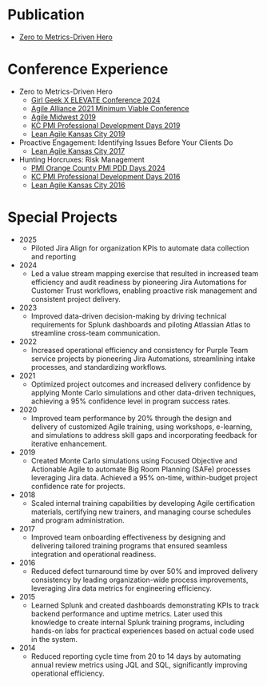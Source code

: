 # Publication
* [Zero to Metrics-Driven Hero](https://www.agilealliance.org/resources/experience-reports/zero-to-metrics-driven-hero)

# Conference Experience
* Zero to Metrics-Driven Hero
  * [Girl Geek X ELEVATE Conference 2024](https://www.youtube.com/watch?v=_kgwhYuI0Hg&t=2s&pp=ygUZY291cnRuZXkgc2hhciBnaXJsIGdlZWsgeNIHCQmyCQGHKiGM7w%3D%3D)
  * [Agile Alliance 2021 Minimum Viable Conference](https://events.agilealliance.org/agile2021-mvc/speaker/294899/shar-courtney)
  * [Agile Midwest 2019](https://www.facebook.com/agilemidwest/)
  * [KC PMI Professional Development Days 2019](https://pmikc.org/professional-development-day)
  * [Lean Agile Kansas City 2019](https://www.leanagilekc.com/sessions/)
* Proactive Engagement: Identifying Issues Before Your Clients Do
  * [Lean Agile Kansas City 2017](https://2017.leanagilekc.com/sessions/proactive-engagement-identifying-issues-before-your-clients-do/)
* Hunting Horcruxes: Risk Management
  * [PMI Orange County PMI PDD Days 2024](https://pmi-oc.org/pdd-2024)
  * [KC PMI Professional Development Days 2016](https://pmikc.org/professional-development-day)
  * [Lean Agile Kansas City 2016](https://2016.leanagilekc.com/sessions/hunting-horcruxes-a-cautionary-tale/)
 
# Special Projects
* 2025
  * Piloted Jira Align for organization KPIs to automate data collection and reporting
* 2024
  * Led a value stream mapping exercise that resulted in increased team efficiency and audit readiness by pioneering Jira Automations for Customer Trust workflows, enabling proactive risk management and consistent project delivery.
* 2023
  * Improved data-driven decision-making by driving technical requirements for Splunk dashboards and piloting Atlassian Atlas to streamline cross-team communication.
* 2022
  * Increased operational efficiency and consistency for Purple Team service projects by pioneering Jira Automations, streamlining intake processes, and standardizing workflows.
* 2021
  * Optimized project outcomes and increased delivery confidence by applying Monte Carlo simulations and other data-driven techniques, achieving a 95% confidence level in program success rates.
* 2020
  * Improved team performance by 20% through the design and delivery of customized Agile training, using workshops, e-learning, and simulations to address skill gaps and incorporating feedback for iterative enhancement.
* 2019
  * Created Monte Carlo simulations using Focused Objective and Actionable Agile to automate Big Room Planning (SAFe) processes leveraging Jira data. Achieved a 95% on-time, within-budget project confidence rate for projects.
* 2018
  * Scaled internal training capabilities by developing Agile certification materials, certifying new trainers, and managing course schedules and program administration.
* 2017
  * Improved team onboarding effectiveness by designing and delivering tailored training programs that ensured seamless integration and operational readiness.
* 2016
  * Reduced defect turnaround time by over 50% and improved delivery consistency by leading organization-wide process improvements, leveraging Jira data metrics for engineering efficiency.
* 2015
  * Learned Splunk and created dashboards demonstrating KPIs to track backend performance and uptime metrics. Later used this knowledge to create internal Splunk training programs, including hands-on labs for practical experiences based on actual code used in the system.
* 2014
  * Reduced reporting cycle time from 20 to 14 days by automating annual review metrics using JQL and SQL, significantly improving operational efficiency.


